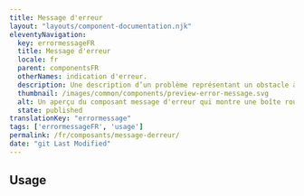 ```yaml
---
title: Message d'erreur
layout: "layouts/component-documentation.njk"
eleventyNavigation:
  key: errormessageFR
  title: Message d'erreur
  locale: fr
  parent: componentsFR
  otherNames: indication d'erreur.
  description: Une description d’un problème représentant un obstacle à un objectif utilisateur.
  thumbnail: /images/common/components/preview-error-message.svg
  alt: Un aperçu du composant message d'erreur qui montre une boîte rouge pâle avec à l'intérieur une boîte rouge foncée représentant du texte.
  state: published
translationKey: "errormessage"
tags: ['errormessageFR', 'usage']
permalink: /fr/composants/message-derreur/
date: "git Last Modified"
---
```


## Usage